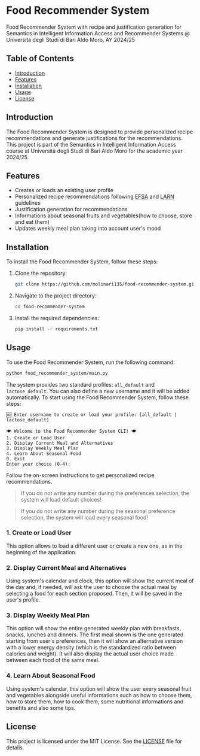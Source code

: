 # Food Recommender System
Food Recommender System with recipe and justification generation for Semantics in Intelligent Information Access and Recommender Systems @ Università degli Studi di Bari Aldo Moro, AY 2024/25

## Table of Contents
- [Introduction](#introduction)
- [Features](#features)
- [Installation](#installation)
- [Usage](#usage)
- [License](#license)

## Introduction
The Food Recommender System is designed to provide personalized recipe recommendations and generate justifications for the recommendations. This project is part of the Semantics in Intelligent Information Access course at Università degli Studi di Bari Aldo Moro for the academic year 2024/25.

## Features
- Creates or loads an existing user profile
- Personalized recipe recommendations following [EFSA](https://www.efsa.europa.eu/it) and [LARN](https://www.efsa.europa.eu/it/topics/topic/dietary-reference-values) guidelines
- Justification generation for recommendations
- Informations about seasonal fruits and vegetables(how to choose, store and eat them)
- Updates weekly meal plan taking into account user's mood

## Installation
To install the Food Recommender System, follow these steps:
1. Clone the repository:
    ```bash
    git clone https://github.com/molinari135/food-recommender-system.git
    ```
2. Navigate to the project directory:
    ```bash
    cd food-recommender-system
    ```
3. Install the required dependencies:
    ```bash
    pip install -r requirements.txt
    ```

## Usage
To use the Food Recommender System, run the following command:
```bash
python food_recommender_system/main.py
```

The system provides two standard profiles: `all_default` and `lactose_default`. You can also define a new username and it will be added automatically.
To start using the Food Recommender System, follow these steps:

```plaintext
🆔 Enter username to create or load your profile: [all_default | lactose_default]

🍽️ Welcome to the Food Recommender System CLI! 🍽️
1️. Create or Load User
2️. Display Current Meal and Alternatives
3️. Display Weekly Meal Plan
4️. Learn About Seasonal Food
0️. Exit
Enter your choice (0-4): 
```

Follow the on-screen instructions to get personalized recipe recommendations.

> If you do not write any number during the preferences selection, the system will load default choices!

> If you do not write any number during the seasonal preference selection, the system will load every seasonal food!

### 1. Create or Load User

This option allows to load a different user or create a new one, as in the beginning of the application.

### 2. Display Current Meal and Alternatives

Using system's calendar and clock, this option will show the current meal of the day and, if needed, will ask the user to choose the actual meal by selecting a food for each section proposed. Then, it will be saved in the user's profile.

### 3. Display Weekly Meal Plan

This option will show the entire generated weekly plan with breakfasts, snacks, lunches and dinners. The first meal shown is the one generated starting from user's preferences, then it will show an alternative version with a lower energy density (which is the standardized ratio between calories and weight). It will also display the actual user choice made between each food of the same meal.

### 4. Learn About Seasonal Food

Using system's calendar, this option will show the user every seasonal fruit and vegetables alongside useful informations such as how to choose them, how to store them, how to cook them, some nutritional informations and benefits and also some tips.

## License
This project is licensed under the MIT License. See the [LICENSE](LICENSE) file for details.